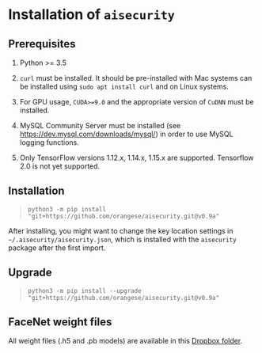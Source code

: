 # Installation of `aisecurity`

## Prerequisites

1. Python >= 3.5

2. `curl` must be installed. It should be pre-installed with Mac systems can be installed using `sudo apt install curl` and on Linux systems.

3. For GPU usage, `CUDA>=9.0` and the appropriate version of `CuDNN` must be installed.

4. MySQL Community Server must be installed (see https://dev.mysql.com/downloads/mysql/) in order to use MySQL logging functions.

5. Only TensorFlow versions 1.12.x, 1.14.x, 1.15.x are supported. Tensorflow 2.0 is not yet supported.

## Installation

> `python3 -m pip install "git+https://github.com/orangese/aisecurity.git@v0.9a"`

After installing, you might want to change the key location settings in `~/.aisecurity/aisecurity.json`, which is installed with the `aisecurity` package after the first import.

## Upgrade

> `python3 -m pip install --upgrade "git+https://github.com/orangese/aisecurity.git@v0.9a"`

## FaceNet weight files

All weight files (.h5 and .pb models) are available in this [Dropbox folder](https://www.dropbox.com/sh/k9ci2nphj7i7dde/AACaQuxUJ6GoPHFxW6FtJlZca?dl=0).

